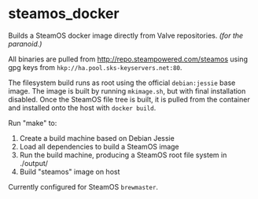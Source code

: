 # steamos_docker
Builds a SteamOS docker image directly from Valve repositories. *(for the paranoid.)*

All binaries are pulled from http://repo.steampowered.com/steamos using gpg keys from `hkp://ha.pool.sks-keyservers.net:80`.


The filesystem build runs as root using the official `debian:jessie` base image.  The image is built by running `mkimage.sh`, but with final installation disabled.  Once the SteamOS file tree is built, it is pulled from the container and installed onto the host with `docker build`.

Run "make" to:
  1. Create a build machine based on Debian Jessie
  2. Load all dependencies to build a SteamOS image
  3. Run the build machine, producing a SteamOS root file system in ./output/
  4. Build "steamos" image on host


Currently configured for SteamOS `brewmaster`.
